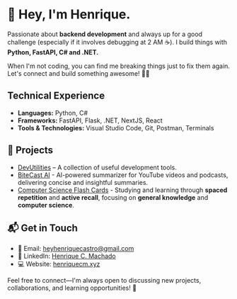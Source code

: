 # 👋 Hey, I'm Henrique. 

Passionate about **backend development** and always up for a good challenge (especially if it involves debugging at 2 AM ☕). I build things with **Python, FastAPI, C# and .NET.**

When I'm not coding, you can find me breaking things just to fix them again. Let's connect and build something awesome! 🚀🔥  

## **Technical Experience**  

- **Languages:** Python, C#
- **Frameworks:** FastAPI, Flask, .NET, NextJS, React
- **Tools & Technologies:** Visual Studio Code, Git, Postman, Terminals  

## **📌 Projects**  
- [DevUtilities](https://devutilities.vercel.app/) – A collection of useful development tools.  
- [BiteCast AI](https://aibitecast-summarizer.vercel.app/) - AI-powered summarizer for YouTube videos and podcasts, delivering concise and insightful summaries.
- [Computer Science Flash Cards](https://personal-flashcards.vercel.app) - Studying and learning through **spaced repetition** and **active recall**, focusing on **general knowledge** and **computer science**.

## **📬 Get in Touch**  
- 📧 Email: [heyhenriquecastro@gmail.com](mailto:heyhenriquecastro@gmail.com)  
- 💼 LinkedIn: [Henrique C. Machado](https://www.linkedin.com/in/henriquecmachado/)
- 💻 Website: [henriquecm.xyz](https://www.henriquecm.xyz/)

Feel free to connect—I'm always open to discussing new projects, collaborations, and learning opportunities! 🚀  
